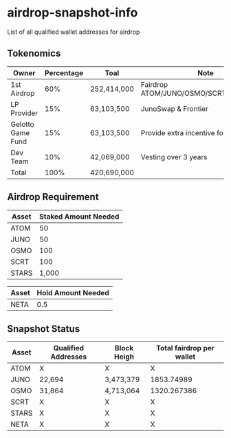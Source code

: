 # airdrop-snapshot-info
List of all qualified wallet addresses for airdrop 


## Tokenomics
| Owner             | Percentage  | Toal        | Note                                     |
|-------------------|-------------|-------------|------------------------------------------|
| 1st Airdrop       |         60% | 252,414,000 | Fairdrop ATOM/JUNO/OSMO/SCRT/STARS/NETA  |
| LP Provider       |         15% |  63,103,500 | JunoSwap & Frontier                      |
| Gelotto Game Fund |         15% |  63,103,500 | Provide extra incentive for games        |
| Dev Team          |         10% |  42,069,000 | Vesting over 3 years                     |
| Total             |        100% | 420,690,000 |                                          |


## Airdrop Requirement 
| Asset | Staked Amount Needed |
|-------|----------------------|
| ATOM  |                   50 |
| JUNO  |                   50 |
| OSMO  |                  100 |
| SCRT  |                  100 |
| STARS |                1,000 |

| Asset | Hold Amount Needed |
|-------|--------------------|
| NETA  |                0.5 |


## Snapshot Status
| Asset | Qualified Addresses | Block Heigh | Total fairdrop per wallet |
|-------|---------------------|-------------|---------------------------|
| ATOM  | X                   | X           | X                         |
| JUNO  |              22,694 |   3,473,379 |                1853.74989 |
| OSMO  |              31,864 |   4,713,064 |               1320.267386 |
| SCRT  | X                   | X           | X                         |
| STARS | X                   | X           | X                         |
| NETA  | X                   | X           | X                         |